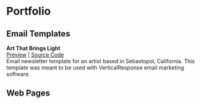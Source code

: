 # Portfolio

## Email Templates

**Art That Brings Light**  
[Preview](https://rabbitheart.neocities.org/portfolio/sg_email%20newsletter.html) | [Source Code](https://github.com/rabbitheart/Portfolio/blob/main/SG_Email%20Newsletter)  
Email newsletter template for an artist based in Sebastopol, California. This template was meant to be used with VerticalResponse email marketing software.

## Web Pages
